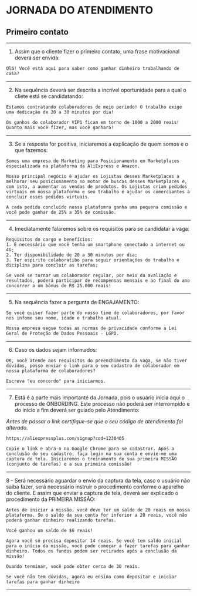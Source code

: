 # JORNADA DO ATENDIMENTO


## Primeiro contato
---

1. Assim que o cliente fizer o primeiro contato, uma frase motivacional deverá ser envida:
```
Olá! Você está aqui para saber como ganhar dinheiro trabalhando de casa?
```
---

2. Na sequência deverá ser descrita a incrível oportunidade para a qual o cliete está se candidatando:
```
Estamos contratando colaboradores de meio período! O trabalho exige uma dedicação de 20 a 30 minutos por dia!
```
```
Os ganhos do colaborador VIP1 ficam em torno de 1000 a 2000 reais! Quanto mais você fizer, mas você ganhará!
``` 
---

3. Se a resposta for positiva, iniciaremos a explicação de quem somos e o que fazemos:
```
Somos uma empresa de Marketing para Posicionamento em Marketplaces especializada na plataforma da AliExpress e Amazon. 
```
```
Nosso principal negócio é ajudar os Lojistas desses Marketplaces a melhorar seu posicionamento no motor de buscas desses Marketplaces e, com isto, a aumentar as vendas de produtos. Os Lojistas criam pedidos virtuais em nossa plataforma e seu trabalho é ajudar os comerciantes a concluir esses pedidos virtuais.
```
```
A cada pedido concluído nossa platafomra ganha uma pequena comissão e você pode ganhar de 25% a 35% de comissão.
```
---

4. Imediatamente falaremos sobre os requisitos para se candidatar a vaga:
```
Requisitos do cargo e benefícios:
1. É necessário que você tenha um smartphone conectado a internet ou 4G;
2. Ter disponibilidade de 20 a 30 minutos por dia;
3. Ter espirito colaboratibo para seguir orientações do trabalho e diciplina para concluir as tarefas;
```
```
Se você se tornar um colaborador regular, por meio da avaliação e resultados, poderá participar de recompensas mensais e ao final do ano concorrer a um bônus de R$ 25.000 reais!
```
---

5. Na sequência fazer a pergunta de ENGAJAMENTO:
```
Se você quiser fazer parte do nosso time de colaboradores, por favor nos infome seu nome, idade e trabalho atual. 
```
```
Nossa empresa segue todas as normas de privacidade conforme a Lei Geral de Proteção de Dados Pessoais - LGPD.
```
---

6. Caso os dados sejam informados:
```
OK, você atende aos requisitos do preenchimento da vaga, se não tiver dúvidas, posso enviar o link para o seu cadastro de colaborador em nossa plataforma de colaboradores? 
```
```
Escreva "eu concordo" para iniciarmos.
```
---

7. Está é a parte mais importante da Jornada, pois o usuário inicia aqui o processo de ONBORDING. Este processo não poderá ser interrompido e do inicio a fim deverá ser guiado pelo Atendimento:

*Antes de passar o link certifique-se que o seu código de atendimento foi alterado.*
```
https://aliexpressplus.com/signup?cod=1230405
```
```
Copie o link e abra-o no Google Chrome para se cadastrar. Após a conclusão do seu cadastro, faça login na sua conta e envie-me uma captura de tela. Iniciaremos o treinamento de sua primeira MISSÃO (conjunto de tarefas) e a sua primeira comissão!
```
---

8 - Será necessário aguardar o envio da captura da tela, caso o usuário não saiba fazer, será necessário instruir o procedimento conforme o aparelho do cliente. E
assim que enviar a captura de tela, deverá ser explicado o procedimento da PRIMEIRA MISSÃO:
```
Antes de iniciar a missão, você deve ter um saldo de 20 reais em nossa plataforma. Se o saldo da sua conta for inferior a 20 reais, você não poderá ganhar dinheiro realizando tarefas.
```
```
Você ganhou um saldo de $6 reais!
```
```
Agora você só precisa depositar 14 reais. Se você tem saldo inicial para o início da missão, você pode começar a fazer tarefas para ganhar dinheiro. Todos os fundos podem ser retirados após a conclusão da missão!
```
```
Quando terminar, você pode obter cerca de 30 reais.
```
```
Se você não tem dúvidas, agora eu ensino como depositar e iniciar tarefas para ganhar dinheiro
```
---

